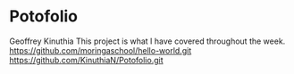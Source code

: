 # Potofolio
Geoffrey Kinuthia
This project is what I have covered throughout the week.
https://github.com/moringaschool/hello-world.git
https://github.com/KinuthiaN/Potofolio.git
